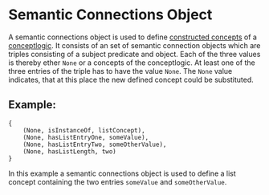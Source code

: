 # Semantic Connections Object

A semantic connections object is used to define [constructed concepts](constructed-concept.md) of a [conceptlogic](conceptlogic.md). It consists of an set of semantic connection objects which are triples consisting of a subject predicate and object. Each of the three values is thereby ether ```None``` or a concepts of the conceptlogic. At least one of the three entries of the triple has to have the value ```None```.  The ```None``` value indicates, that at this place the new defined concept could be substituted.

## Example:

```
{
	(None, isInstanceOf, listConcept),
	(None, hasListEntryOne, someValue),
	(None, hasListEntryTwo, someOtherValue),
	(None, hasListLength, two)
}
```

In this example a semantic connections object is used to define a list concept containing the two entries ```someValue``` and ```someOtherValue```.